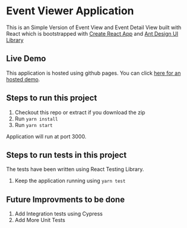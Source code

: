 # Event Viewer Application

This is an Simple Version of Event View and Event Detail View built with React which is bootstrapped with [Create React App](https://github.com/facebook/create-react-app) and [Ant Design UI Library](https://ant.design/)

## Live Demo

This application is hosted using github pages. You can click [here for an hosted demo](https://tejasvi-nagendrappa.github.io/events-viewer).

## Steps to run this project

1. Checkout this repo or extract if you download the zip
2. Run `yarn install`
3. Run `yarn start`

Application will run at port 3000.

## Steps to run tests in this project

The tests have been written using React Testing Library.

1. Keep the application running using `yarn test`

## Future Improvments to be done

1. Add Integration tests using Cypress
2. Add More Unit Tests
